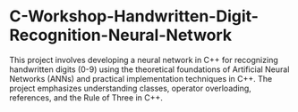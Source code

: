 # C-Workshop-Handwritten-Digit-Recognition-Neural-Network
This project involves developing a neural network in C++ for recognizing handwritten digits (0-9) using the theoretical foundations of Artificial Neural Networks (ANNs) and practical implementation techniques in C++. The project emphasizes understanding classes, operator overloading, references, and the Rule of Three in C++.

